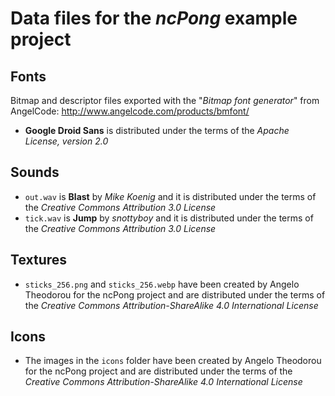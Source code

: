 # Data files for the *ncPong* example project

## Fonts

Bitmap and descriptor files exported with the "*Bitmap font generator*" from AngelCode: http://www.angelcode.com/products/bmfont/

- **Google Droid Sans** is distributed under the terms of the *Apache License, version 2.0*

## Sounds

- `out.wav` is **Blast** by *Mike Koenig* and it is distributed under the terms of the *Creative Commons Attribution 3.0 License*
- `tick.wav` is **Jump** by *snottyboy* and it is distributed under the terms of the *Creative Commons Attribution 3.0 License*

## Textures

- `sticks_256.png` and `sticks_256.webp` have been created by Angelo Theodorou for the ncPong project and are distributed under the terms of the *Creative Commons Attribution-ShareAlike 4.0 International License*

## Icons

- The images in the `icons` folder have been created by Angelo Theodorou for the ncPong project and are distributed under the terms of the *Creative Commons Attribution-ShareAlike 4.0 International License*
